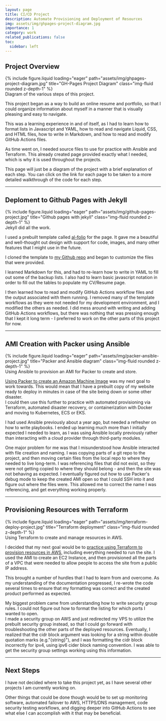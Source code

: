 ```yaml
---
layout: page
title: CI/CD Project
description: Automate Provisioning and Deployment of Resources
img: assets/img/ghpages-project-diagram.jpg
importance: 1
category: work
related_publications: false
toc:
  sidebar: left
---
```


## Project Overview

<div class="row">
<div class="col-sm mt-3 mt-md-0">
{% include figure.liquid loading="eager" path="assets/img/ghpages-project-diagram.jpg" title="GH-Pages Project Diagram" class="img-fluid rounded z-depth-1" %}
</div>
</div>
<div class="caption">
Diagram of the various steps of this project.
</div>

This project began as a way to build an online resume and portfolio, so that I could organize information about myself in a manner that is visually pleasing and easy to navigate.

This was a learning experience in and of itself, as I had to learn how to format lists in Javascript and YAML, how to read and navigate Liquid, CSS, and HTML files, how to write in Markdown, and how to read and modify GitHub Actions files.

As time went on, I needed source files to use for practice with Ansible and Terraform. This already created page provided exactly what I needed, which is why it is used throughout the projects.

This page will just be a diagram of the project with a brief explanation of each step. You can click on the link for each page to be taken to a more detailed walkthrough of the code for each step.

---

## Deploment to Github Pages with Jekyll

<div class="row">
<div class="col-sm mt-3 mt-md-0">
{% include figure.liquid loading="eager" path="assets/img/github-pages-project.jpg" title="Github pages with jekyll" class="img-fluid rounded z-depth-1" %}
</div>
</div>
<div class="caption">
Jekyll did all the work.
</div>

I used a prebuilt template called [al-folio](https://github.com/alshedivat/al-folio) for the page. It gave me a beautiful and well-thought out design with support for code, images, and many other features that I might use in the future.

I cloned the template to [my Github repo](https://github.com/Gabrielc1925/Gabrielc1925.github.io) and began to customize the files that were provided.

I learned Markdown for this, and had to re-learn how to write in YAML to fill out some of the backup lists. I also had to learn basic javascript notation in order to fill out the tables to populate my CV/Resume page.

I then learned how to read and modify GitHub Actions workflow files and the output associated with them running. I removed many of the template workflows as they were not needed for my development environment, and I modified the others as needed. I did mess around with writing and adding GitHub Actions workflows, but there was nothing that was pressing enough that I kept it long term - I preferred to work on the other parts of this project for now.

---

## AMI Creation with Packer using Ansible

<div class="row">
<div class="col-sm mt-3 mt-md-0">
{% include figure.liquid loading="eager" path="assets/img/packer-ansible-project.jpg" title="Packer and Ansible diagram" class="img-fluid rounded z-depth-1" %}
</div>
</div>
<div class="caption">
Using Ansible to provision an AMI for Packer to create and store.
</div>

[Using Packer to create an Amazon Machine Image](https://gabrielc1925.github.io/projects/packer_aws_backup/) was my next goal to work towards. This would mean that I have a prebuilt copy of my website ready to deploy in minutes in case of the site being down or some other disaster.  
I could then use this further to practice with automated provisioning via Terraform, automated disaster recovery, or containerization with Docker and moving to Kubernetes, ECS or EKS.

I had used Ansible previously about a year ago, but needed a refresher on how to write playbooks. I ended up learning much more than I initially expected I needed to learn, as I was using Ansible locally previously rather than interacting with a cloud provider through third-party modules.

One major problem for me was that I misunderstood how Ansible interacted with file creation and naming. I was copying parts of a git repo to the project, and then moving certain files from the local repo to where they needed to live long-term. I was referencing files that did not exist, so they were not getting copied to where they should belong - and then the site was not behaving as expected. I eventually figured out how to use Packer's debug mode to keep the created AMI open so that I could SSH into it and figure out where the files were. This allowed me to correct the name I was referencing, and get everything working properly.

---

## Provisioning Resources with Terraform

<div class="row">
<div class="col-sm mt-3 mt-md-0">
{% include figure.liquid loading="eager" path="assets/img/terraform-deploy-project.jpg" title="Terraform deployment" class="img-fluid rounded z-depth-1" %}
</div>
</div>
<div class="caption">
Using Terraform to create and manage resources in AWS.
</div>

I decided that my next goal would be to [practice using Terraform to provision resources in AWS](https://gabrielc1925.github.io/projects/terraform_aws/), including everything needed to run the site. I used the AMI to create an EC2 Instance, and then provisioned all the parts of a VPC that were needed to allow people to access the site from a public IP address.

This brought a number of hurdles that I had to learn from and overcome. As my understanding of the documentation progressed, I re-wrote the code several times to ensure that my formatting was correct and the created product performed as expected.

My biggest problem came from understanding how to write security group rules. I could not figure out how to format the listing for which ports I wanted to open.  
I made a security group on AWS and just redirected my VPS to utilize the prebuilt security group instead, so that I could go forward with troubleshooting the other parts of the deployed resources. Eventually, I realized that the cidr block argument was looking for a string within double quotation marks (e.g."{string}"), and I was formatting the cidr block incorrectly for ipv4, using ipv6 cider block naming convention. I was able to get the security group settings working using this information.

---

## Next Steps

I have not decided where to take this project yet, as I have several other projects I am currently working on.

Other things that could be done though would be to set up monitoring software, automated failover to AWS, HTTPS/DNS management, code security testing workflows, and digging deeper into GitHub Actions to see what else I can accomplish with it that may be beneficial.
